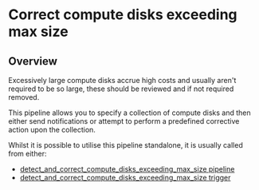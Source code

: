 # Correct compute disks exceeding max size

## Overview

Excessively large compute disks accrue high costs and usually aren't required to be so large, these should be reviewed and if not required removed.

This pipeline allows you to specify a collection of compute disks and then either send notifications or attempt to perform a predefined corrective action upon the collection.

Whilst it is possible to utilise this pipeline standalone, it is usually called from either:
- [detect_and_correct_compute_disks_exceeding_max_size pipeline](https://hub.flowpipe.io/mods/turbot/gcp_thrifty/pipelines/gcp_thrifty.pipeline.detect_and_correct_compute_disks_exceeding_max_size)
- [detect_and_correct_compute_disks_exceeding_max_size trigger](https://hub.flowpipe.io/mods/turbot/gcp_thrifty/triggers/gcp_thrifty.trigger.query.detect_and_correct_compute_disks_exceeding_max_size)